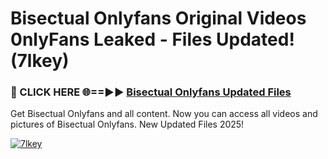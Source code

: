 # Bisectual Onlyfans Original Videos 0nlyFans Leaked - Files Updated! (7lkey)

<h3>🔴 CLICK HERE 🌐==►► <a href="https://tinyurl.com/ehrbuxhb" rel="nofollow">Bisectual Onlyfans Updated Files</a></h3>

Get Bisectual Onlyfans and all content. Now you can access all videos and pictures of Bisectual Onlyfans. New Updated Files 2025!

[![7lkey](https://i.imgur.com/lVYEuWS.gif)](https://tinyurl.com/ehrbuxhb)
